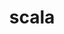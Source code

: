 ---
layout: project
title: "scala"
description: "lopiter's scala story"
header-img: "img/home.jpg"
category: scala
---